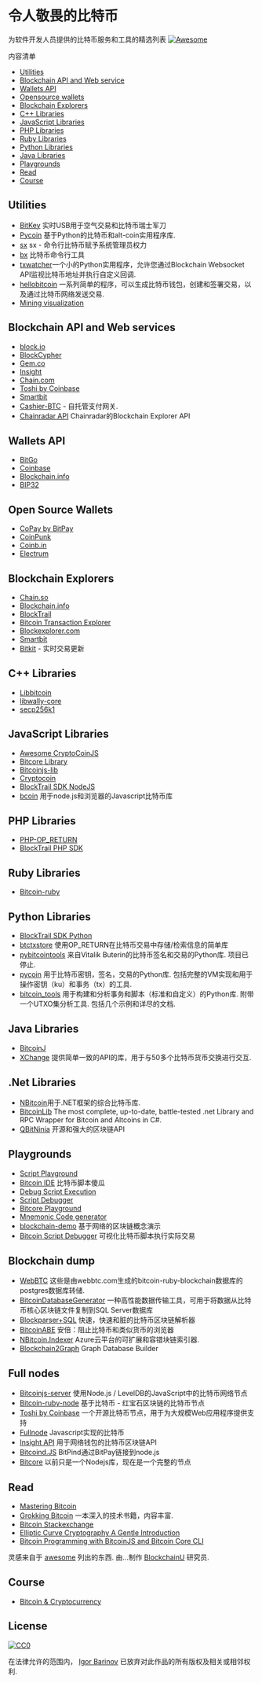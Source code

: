 令人敬畏的比特币
===============
为软件开发人员提供的比特币服务和工具的精选列表
[![Awesome](https://cdn.rawgit.com/sindresorhus/awesome/d7305f38d29fed78fa85652e3a63e154dd8e8829/media/badge.svg)](https://github.com/sindresorhus/awesome)

内容清单

- [Utilities](#utilities)
- [Blockchain API and Web service](#blockchain-api-and-web-services)
- [Wallets API](#wallets-api)
- [Opensource wallets](#open-source-wallets)
- [Blockchain Explorers](#blockchain-explorers)
- [C++ Libraries](#c-libraries)
- [JavaScript Libraries](#javascript-libraries)
- [PHP Libraries](#php-libraries)
- [Ruby Libraries](#ruby-libraries)
- [Python Libraries](#python-libraries)
- [Java Libraries](#java-libraries)
- [Playgrounds](#playgrounds)
- [Read](#read)
- [Course](#course)


## Utilities
* [BitKey](https://bitkey.io) 实时USB用于空气交易和比特币瑞士军刀 
* [Pycoin](https://github.com/richardkiss/pycoin) 基于Python的比特币和alt-coin实用程序库.
* [sx](https://github.com/spesmilo/sx/) sx  - 命令行比特币赋予系统管理员权力
* [bx](https://github.com/libbitcoin/libbitcoin-explorer) 比特币命令行工具
* [txwatcher](https://github.com/tsileo/txwatcher)一个小的Python实用程序，允许您通过Blockchain Websocket API监视比特币地址并执行自定义回调.
* [hellobitcoin](https://github.com/prettymuchbryce/hellobitcoin) 一系列简单的程序，可以生成比特币钱包，创建和签署交易，以及通过比特币网络发送交易.
* [Mining visualization](http://www.yogh.io/#mine:last)

## Blockchain API and Web services
* [block.io](https://block.io)
* [BlockCypher](http://www.blockcypher.com)
* [Gem.co](https://gem.co)
* [Insight](https://insight.is)
* [Chain.com](https://chain.com)
* [Toshi by Coinbase](https://toshi.io/)
* [Smartbit](https://www.smartbit.com.au)
* [Cashier-BTC](https://github.com/Overtorment/Cashier-BTC) - 自托管支付网关.
* [Chainradar API](https://github.com/yasaricli/chainradar-api) Chainradar的Blockchain Explorer API

## Wallets API
* [BitGo](https://www.bitgo.com/api/)
* [Coinbase](https://developers.coinbase.com)
* [Blockchain.info](https://blockchain.info/api)
* [BIP32](http://bip32.org)

## Open Source Wallets
* [CoPay by BitPay](https://copay.io/)
* [CoinPunk](https://coinpunk.com/)
* [Coinb.in](https://coinb.in)
* [Electrum](https://electrum.org/)

## Blockchain Explorers
* [Chain.so](http://chain.so)
* [Blockchain.info](https://blockchain.info)
* [BlockTrail](https://www.blocktrail.com/BTC) 
* [Bitcoin Transaction Explorer](https://github.com/JornC/bitcoin-transaction-explorer)
* [Blockexplorer.com](https://blockexplorer.com)
* [Smartbit](https://www.smartbit.com.au)
* [Bitkit](https://bitkit.live) - 实时交易更新

## C++ Libraries
* [Libbitcoin](https://libbitcoin.org/)
* [libwally-core](https://github.com/ElementsProject/libwally-core)
* [secp256k1](https://github.com/bitcoin-core/secp256k1)

## JavaScript Libraries
* [Awesome CryptoCoinJS](https://github.com/cryptocoinjs/awesome-cryptocoinjs)
* [Bitcore Library](https://github.com/bitpay/bitcore-lib)
* [Bitcoinjs-lib](https://github.com/bitcoinjs/bitcoinjs-lib)
* [Cryptocoin](https://github.com/cryptocoinjs/cryptocoin)
* [BlockTrail SDK NodeJS](https://github.com/blocktrail/blocktrail-sdk-nodejs)
* [bcoin](https://github.com/bcoin-org/bcoin) 用于node.js和浏览器的Javascript比特币库 

## PHP Libraries
* [PHP-OP_RETURN](https://github.com/coinspark/php-OP_RETURN)
* [BlockTrail PHP SDK](https://github.com/blocktrail/blocktrail-sdk-php)

## Ruby Libraries
* [Bitcoin-ruby](https://github.com/lian/bitcoin-ruby)

## Python Libraries
* [BlockTrail SDK Python](https://github.com/blocktrail/blocktrail-sdk-python)
* [btctxstore](https://github.com/F483/btctxstore) 使用OP_RETURN在比特币交易中存储/检索信息的简单库
* [pybitcointools](https://github.com/vbuterin/pybitcointools)  来自Vitalik Buterin的比特币签名和交易的Python库.  项目已停止.
* [pycoin](https://github.com/richardkiss/pycoin)  用于比特币密钥，签名，交易的Python库.  包括完整的VM实现和用于操作密钥（ku）和事务（tx）的工具.
* [bitcoin_tools](https://github.com/sr-gi/bitcoin_tools)  用于构建和分析事务和脚本（标准和自定义）的Python库.  附带一个UTXO集分析工具.  包括几个示例和详尽的文档. 

## Java Libraries
* [BitcoinJ](https://bitcoinj.github.io)
* [XChange](https://github.com/timmolter/XChange) 提供简单一致的API的库，用于与50多个比特币货币交换进行交互.

## .Net Libraries
* [NBitcoin](https://github.com/MetacoSA/NBitcoin)用于.NET框架的综合比特币库.
* [BitcoinLib](https://github.com/GeorgeKimionis/BitcoinLib) The most complete, up-to-date, battle-tested .net Library and RPC Wrapper for Bitcoin and Altcoins in C#.
* [QBitNinja](https://github.com/MetacoSA/QBitNinja) 开源和强大的区块链API

## Playgrounds
* [Script Playground](http://www.crmarsh.com/script-playground/)
* [Bitcoin IDE](https://github.com/siminchen/bitcoinIDE) 比特币脚本傻瓜
* [Debug Script Execution](https://webbtc.com/script)
* [Script Debugger](https://github.com/kallewoof/btcdeb)
* [Bitcore Playground](https://bitcore.io/playground/)
* [Mnemonic Code generator](https://dcpos.github.io/bip39/)
* [blockchain-demo](https://github.com/anders94/blockchain-demo/) 基于网络的区块链概念演示
* [Bitcoin Script Debugger](https://github.com/liuhongchao/bitcoin4s) 可视化比特币脚本执行实际交易

## Blockchain dump
* [WebBTC](http://dumps.webbtc.com/bitcoin/) 这些是由webbtc.com生成的bitcoin-ruby-blockchain数据库的postgres数据库转储.
* [BitcoinDatabaseGenerator](https://github.com/ladimolnar/BitcoinDatabaseGenerator) 一种高性能数据传输工具，可用于将数据从比特币核心区块链文件复制到SQL Server数据库
* [Blockparser+SQL](https://github.com/mcdee/blockparser) 快速，快速和脏的比特币区块链解析器
* [BitcoinABE](https://github.com/bitcoin-abe/bitcoin-abe) 安倍：阻止比特币和类似货币的浏览器
* [NBitcoin.Indexer](https://github.com/MetacoSA/NBitcoin.Indexer) Azure云平台的可扩展和容错块链索引器.
* [Blockchain2Graph](https://github.com/straumat/blockchain2graph) Graph Database Builder

## Full nodes
* [Bitcoinjs-server](https://github.com/bitcoinjs/bitcoinjs-server) 使用Node.js / LevelDB的JavaScript中的比特币网络节点
* [Bitcoin-ruby-node](https://github.com/mhanne/bitcoin-ruby-node) 基于比特币 - 红宝石区块链的比特币节点
* [Toshi by Coinbase](https://toshi.io/) 一个开源比特币节点，用于为大规模Web应用程序提供支持
* [Fullnode](https://github.com/ryanxcharles/fullnode) Javascript实现的比特币
* [Insight API](https://github.com/bitpay/insight-api) 用于网络钱包的比特币区块链API
* [Bitcoind.JS](https://github.com/bitpay/bitcoind.js) BitPind通过BitPay链接到node.js
* [Bitcore](https://github.com/bitpay/bitcore) 以前只是一个Nodejs库，现在是一个完整的节点

## Read
* [Mastering Bitcoin](https://github.com/aantonop/bitcoinbook)
* [Grokking Bitcoin](https://www.manning.com/books/grokking-bitcoin) 一本深入的技术书籍，内容丰富.
* [Bitcoin Stackexchange](http://bitcoin.stackexchange.com)
* [Elliptic Curve Cryptography A Gentle Introduction](http://andrea.corbellini.name/2015/05/17/elliptic-curve-cryptography-a-gentle-introduction/)
* [Bitcoin Programming with BitcoinJS and Bitcoin Core CLI](https://github.com/bitcoin-studio/Bitcoin-Programming-with-BitcoinJS)

灵感来自于 [awesome](https://github.com/sindresorhus/awesome) 列出的东西.
由...制作 [BlockchainU](http://blockchainu.co/) 研究员.

## Course
* [Bitcoin & Cryptocurrency](http://bitcoinbook.cs.princeton.edu/)

## License

[![CC0](http://i.creativecommons.org/p/zero/1.0/88x31.png)](http://creativecommons.org/publicdomain/zero/1.0/)

在法律允许的范围内， [Igor Barinov](https://github.com/igorbarinov/) 已放弃对此作品的所有版权及相关或相邻权利.
